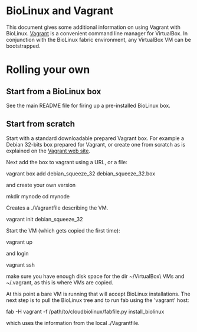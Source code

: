 # BioLinux and Vagrant

This document gives some additional information on using Vagrant with BioLinux.
[Vagrant][v1] is a convenient command line manager for VirtualBox. In conjunction
with the BioLinux fabric environment, any VirtualBox VM can be bootstrapped.

# Rolling your own

## Start from a BioLinux box

See the main README file for firing up a pre-installed BioLinux box.

## Start from scratch

Start with a standard downloadable prepared Vagrant box. For example a Debian
32-bits box prepared for Vagrant, or create one from scratch as is explained on
the [Vagrant web site][v1].

Next add the box to vagrant using a URL, or a file:

  vagrant box add debian_squeeze_32 debian_squeeze_32.box

and create your own version

  mkdir mynode
  cd mynode

Creates a ./Vagrantfile describing the VM.

  vagrant init debian_squeeze_32

Start the VM (which gets copied the first time):

  vagrant up

and login

  vagrant ssh

make sure you have enough disk space for the dir ~/VirtualBox\ VMs and
~/.vagrant, as this is where VMs are copied.

At this point a bare VM is running that will accept BioLinux installations. The next 
step is to pull the BioLinux tree and to run fab using the 'vagrant' host:

  fab -H vagrant -f /path/to/cloudbiolinux/fabfile.py install_biolinux

which uses the information from the local ./Vagrantfile.

[v1]: http://vagrantup.com/docs/base_boxes.html

  



